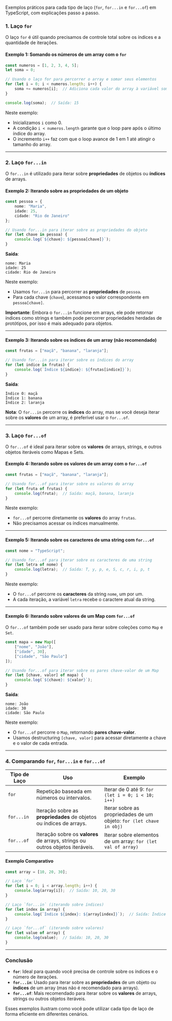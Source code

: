 Exemplos práticos para cada tipo de laço (`for`, `for...in` e `for...of`) em TypeScript, com explicações passo a passo.

### **1. Laço `for`**

O laço `for` é útil quando precisamos de controle total sobre os índices e a quantidade de iterações.

#### **Exemplo 1: Somando os números de um array com o `for`**

```typescript
const numeros = [1, 2, 3, 4, 5];
let soma = 0;

// Usando o laço for para percorrer o array e somar seus elementos
for (let i = 0; i < numeros.length; i++) {
    soma += numeros[i];  // Adiciona cada valor do array à variável soma
}

console.log(soma);  // Saída: 15
```

Neste exemplo:
- Inicializamos `i` como 0.
- A condição `i < numeros.length` garante que o loop pare após o último índice do array.
- O incremento `i++` faz com que o loop avance de 1 em 1 até atingir o tamanho do array.

---

### **2. Laço `for...in`**

O `for...in` é utilizado para iterar sobre **propriedades** de objetos ou **índices** de arrays.

#### **Exemplo 2: Iterando sobre as propriedades de um objeto**

```typescript
const pessoa = {
    nome: "Maria",
    idade: 25,
    cidade: "Rio de Janeiro"
};

// Usando for...in para iterar sobre as propriedades do objeto
for (let chave in pessoa) {
    console.log(`${chave}: ${pessoa[chave]}`);
}
```

**Saída**:
```
nome: Maria
idade: 25
cidade: Rio de Janeiro
```

Neste exemplo:
- Usamos `for...in` para percorrer as **propriedades** de `pessoa`.
- Para cada chave (`chave`), acessamos o valor correspondente em `pessoa[chave]`.

**Importante**: Embora o `for...in` funcione em arrays, ele pode retornar índices como strings e também pode percorrer propriedades herdadas de protótipos, por isso é mais adequado para objetos.

---

#### **Exemplo 3: Iterando sobre os índices de um array (não recomendado)**

```typescript
const frutas = ["maçã", "banana", "laranja"];

// Usando for...in para iterar sobre os índices do array
for (let indice in frutas) {
    console.log(`Índice ${indice}: ${frutas[indice]}`);
}
```

**Saída**:
```
Índice 0: maçã
Índice 1: banana
Índice 2: laranja
```

**Nota**: O `for...in` percorre os **índices** do array, mas se você deseja iterar sobre os **valores** de um array, é preferível usar o `for...of`.

---

### **3. Laço `for...of`**

O `for...of` é ideal para iterar sobre os **valores** de arrays, strings, e outros objetos iteráveis como Mapas e Sets.

#### **Exemplo 4: Iterando sobre os valores de um array com o `for...of`**

```typescript
const frutas = ["maçã", "banana", "laranja"];

// Usando for...of para iterar sobre os valores do array
for (let fruta of frutas) {
    console.log(fruta);  // Saída: maçã, banana, laranja
}
```

Neste exemplo:
- `for...of` percorre diretamente os **valores** do array `frutas`.
- Não precisamos acessar os índices manualmente.

---

#### **Exemplo 5: Iterando sobre os caracteres de uma string com `for...of`**

```typescript
const nome = "TypeScript";

// Usando for...of para iterar sobre os caracteres de uma string
for (let letra of nome) {
    console.log(letra);  // Saída: T, y, p, e, S, c, r, i, p, t
}
```

Neste exemplo:
- O `for...of` percorre os **caracteres** da string `nome`, um por um.
- A cada iteração, a variável `letra` recebe o caractere atual da string.

---

#### **Exemplo 6: Iterando sobre valores de um Map com `for...of`**

O `for...of` também pode ser usado para iterar sobre coleções como `Map` e `Set`.

```typescript
const mapa = new Map([
    ["nome", "João"],
    ["idade", 30],
    ["cidade", "São Paulo"]
]);

// Usando for...of para iterar sobre os pares chave-valor de um Map
for (let [chave, valor] of mapa) {
    console.log(`${chave}: ${valor}`);
}
```

**Saída**:
```
nome: João
idade: 30
cidade: São Paulo
```

Neste exemplo:
- O `for...of` percorre o `Map`, retornando **pares chave-valor**.
- Usamos destructuring `[chave, valor]` para acessar diretamente a chave e o valor de cada entrada.

---

### **4. Comparando `for`, `for...in` e `for...of`**

| Tipo de Laço  | Uso                                                | Exemplo                                                                 |
|---------------|----------------------------------------------------|-------------------------------------------------------------------------|
| `for`         | Repetição baseada em números ou intervalos.        | Iterar de 0 até 9: `for (let i = 0; i < 10; i++)`                      |
| `for...in`    | Iteração sobre as **propriedades** de objetos ou índices de arrays. | Iterar sobre as propriedades de um objeto: `for (let chave in obj)`   |
| `for...of`    | Iteração sobre os **valores** de arrays, strings ou outros objetos iteráveis. | Iterar sobre elementos de um array: `for (let val of array)`          |

#### **Exemplo Comparativo**

```typescript
const array = [10, 20, 30];

// Laço `for`
for (let i = 0; i < array.length; i++) {
    console.log(array[i]);  // Saída: 10, 20, 30
}

// Laço `for...in` (iterando sobre índices)
for (let index in array) {
    console.log(`Índice ${index}: ${array[index]}`);  // Saída: Índice 0: 10, Índice 1: 20, Índice 2: 30
}

// Laço `for...of` (iterando sobre valores)
for (let value of array) {
    console.log(value);  // Saída: 10, 20, 30
}
```

---

### **Conclusão**

- **`for`**: Ideal para quando você precisa de controle sobre os índices e o número de iterações.
- **`for...in`**: Usado para iterar sobre as **propriedades** de um objeto ou **índices** de um array (mas não é recomendado para arrays).
- **`for...of`**: Mais recomendado para iterar sobre os **valores** de arrays, strings ou outros objetos iteráveis.

Esses exemplos ilustram como você pode utilizar cada tipo de laço de forma eficiente em diferentes cenários.